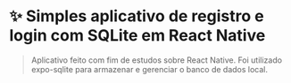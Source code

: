 # ✨ Simples aplicativo de registro e login com SQLite em React Native
> Aplicativo feito com fim de estudos sobre React Native. Foi utilizado expo-sqlite para armazenar e gerenciar o banco de dados local.
